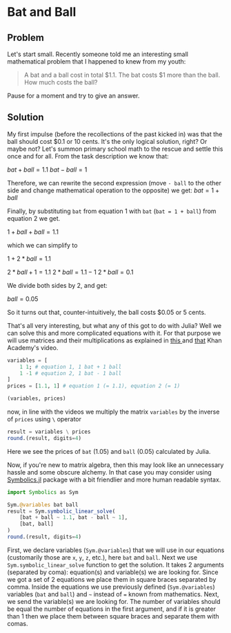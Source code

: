 # Bat and Ball

## Problem

Let's start small. Recently someone told me an interesting small mathematical problem that I happened to knew from my youth:

> A bat and a ball cost in total $1.1. The bat costs $1 more than the ball. How
> much costs the ball?

Pause for a moment and try to give an answer.

## Solution

My first impulse (before the recollections of the past kicked in) was that the ball should cost $0.1 or 10 cents. It's the only logical solution, right? Or maybe not? Let's summon primary school math to the rescue and settle this once and for all. From the task description we know that:

$bat + ball = 1.1$
$bat - ball = 1$

Therefore, we can rewrite the second expression (move `- ball` to the other side and change mathematical operation to the opposite) we get:
$bat = 1 + ball$

Finally, by substituting `bat` from equation 1 with `bat` (`bat = 1 + ball`) from equation 2 we get.

$1 + ball + ball = 1.1$

which we can simplify to

$1 + 2*ball = 1.1$

$2*ball + 1 = 1.1$
$2*ball = 1.1 - 1$
$2*ball = 0.1$

We divide both sides by 2, and get:

$ball = 0.05$

So it turns out that, counter-intuitively, the ball costs $0.05 or 5 cents.

That's all very interesting, but what any of this got to do with Julia?
Well we can solve this and more complicated equations with it. For that purpose we will use matrices and their multiplications as explained in [this ](https://www.youtube.com/watch?v=Awcj447pYuk) and [that](https://www.youtube.com/watch?v=AUqeb9Z3y3k) Khan Academy's video.

```julia
variables = [
    1 1; # equation 1, 1 bat + 1 ball
    1 -1 # equation 2, 1 bat - 1 ball
]
prices = [1.1, 1] # equation 1 (= 1.1), equation 2 (= 1)

(variables, prices)
```

now, in line with the videos we multiply the matrix `variables` by the inverse of `prices` using `\` operator

```julia
result = variables \ prices
round.(result, digits=4)
```

Here we see the prices of `bat` (1.05) and `ball` (0.05) calculated by Julia.

Now, if you're new to matrix algebra, then this may look like an unnecessary hassle and some obscure alchemy. In that case you may consider using [Symbolics.jl](https://github.com/JuliaSymbolics/Symbolics.jl) package with a bit friendlier and more human readable syntax.

```julia
import Symbolics as Sym

Sym.@variables bat ball
result = Sym.symbolic_linear_solve(
    [bat + ball ~ 1.1, bat - ball ~ 1],
    [bat, ball]
)
round.(result, digits=4)
```

First, we declare variables (`Sym.@variables`) that we will use in our equations (customarily those are `x`, `y`, `z`, etc.), here `bat` and `ball`. Next we use `Sym.symbolic_linear_solve` function to get the solution. It takes 2 arguments (separated by coma): equation(s) and variable(s) we are looking for. Since we got a set of 2 equations we place them in square braces separated by comma. Inside the equations we use previously defined (`Sym.@variables`) variables (`bat` and `ball`) and `~` instead of `=` known from mathematics. Next, we send the variable(s) we are looking for. The number of variables should be equal the number of equations in the first argument, and if it is greater than 1 then we place them between square braces and separate them with comas.
